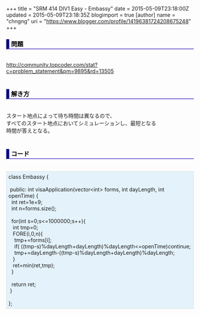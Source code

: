 +++
title = "SRM 414 DIV1 Easy - Embassy"
date = 2015-05-09T23:18:00Z
updated = 2015-05-09T23:18:35Z
blogimport = true 
[author]
	name = "chngng"
	uri = "https://www.blogger.com/profile/14196381724208675248"
+++

<div dir="ltr" style="text-align: left;" trbidi="on"><h3 style="border-bottom: 2px solid slateblue; border-left: 8px solid navy; color: black; padding: 0px 0px 1px 5px;">問題 <br /></h3><br /><a href="http://community.topcoder.com/stat?c=problem_statement&amp;pm=9895&amp;rd=13505" target="_blank">http://community.topcoder.com/stat?c=problem_statement&amp;pm=9895&amp;rd=13505</a><br /><br /><h3 style="border-bottom: 2px solid slateblue; border-left: 8px solid navy; color: black; padding: 0px 0px 1px 5px;">解き方 </h3><br />スタート地点によって待ち時間は異なるので、<br />すべてのスタート地点においてシミュレーションし、最短となる<br />時間が答えとなる。<br /><br /><h3 style="border-bottom: 2px solid slateblue; border-left: 8px solid navy; color: black; padding: 0px 0px 1px 5px;">コード </h3><br /><div style="background-color: #e3f2fb; border: 1px dotted #CCCCCC; padding: 5px;">class Embassy {<br /><br /><span class="Apple-tab-span" style="white-space: pre;"> </span>public: int visaApplication(vector&lt;int&gt; forms, int dayLength, int openTime) {<br /><span class="Apple-tab-span" style="white-space: pre;">  </span>int ret=1e+9;<br /><span class="Apple-tab-span" style="white-space: pre;">  </span>int n=forms.size();<br /><br /><span class="Apple-tab-span" style="white-space: pre;">  </span>for(int s=0;s&lt;=1000000;s++){<br /><span class="Apple-tab-span" style="white-space: pre;">   </span>int tmp=0;<br /><span class="Apple-tab-span" style="white-space: pre;">   </span>FORE(i,0,n){<br /><span class="Apple-tab-span" style="white-space: pre;">    </span>tmp+=forms[i];<br /><span class="Apple-tab-span" style="white-space: pre;">    </span>if( ((tmp-s)%dayLength+dayLength)%dayLength&lt;=openTime)continue;<br /><span class="Apple-tab-span" style="white-space: pre;">    </span>tmp+=dayLength-((tmp-s)%dayLength+dayLength)%dayLength;<br /><span class="Apple-tab-span" style="white-space: pre;">   </span>}<br /><span class="Apple-tab-span" style="white-space: pre;">   </span>ret=min(ret,tmp);<br /><span class="Apple-tab-span" style="white-space: pre;">  </span>}<br /><br /><span class="Apple-tab-span" style="white-space: pre;">  </span>return ret;<br /><span class="Apple-tab-span" style="white-space: pre;"> </span>}<br /><br />};</div></div>
